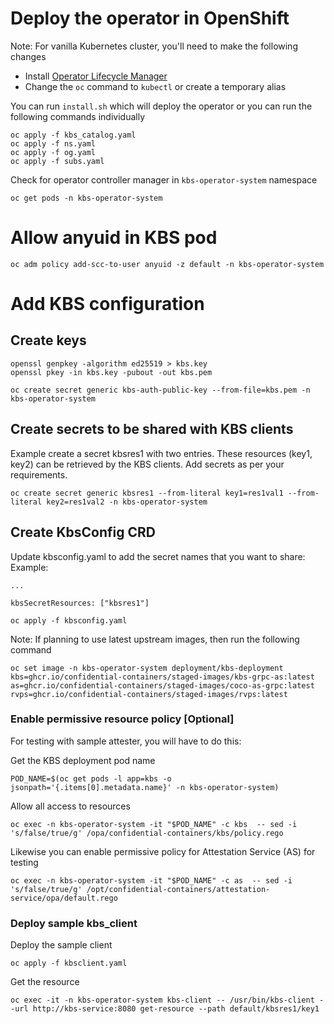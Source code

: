 # Deploy the operator in OpenShift

Note: For vanilla Kubernetes cluster, you'll need to make
the following changes

- Install [Operator Lifecycle Manager](https://operatorhub.io/how-to-install-an-operator)
- Change the `oc` command to `kubectl` or create a temporary alias

You can run `install.sh` which will deploy the operator
or you can run the following commands individually

```
oc apply -f kbs_catalog.yaml
oc apply -f ns.yaml
oc apply -f og.yaml
oc apply -f subs.yaml
```

Check for operator controller manager in `kbs-operator-system` namespace

```
oc get pods -n kbs-operator-system
```

# Allow anyuid in KBS pod

```
oc adm policy add-scc-to-user anyuid -z default -n kbs-operator-system
```

# Add KBS configuration

## Create keys

```
openssl genpkey -algorithm ed25519 > kbs.key
openssl pkey -in kbs.key -pubout -out kbs.pem

oc create secret generic kbs-auth-public-key --from-file=kbs.pem -n kbs-operator-system
```
## Create secrets to be shared with KBS clients

Example create a secret kbsres1 with two entries. These resources (key1, key2) can be retrieved
by the KBS clients. Add secrets as per your requirements.

```
oc create secret generic kbsres1 --from-literal key1=res1val1 --from-literal key2=res1val2 -n kbs-operator-system
```

## Create KbsConfig CRD

Update kbsconfig.yaml to add the secret names that you want to share:
Example:
```
...

kbsSecretResources: ["kbsres1"]
```

```
oc apply -f kbsconfig.yaml
```


Note: If planning to use latest upstream images, then run the following command
```
oc set image -n kbs-operator-system deployment/kbs-deployment kbs=ghcr.io/confidential-containers/staged-images/kbs-grpc-as:latest as=ghcr.io/confidential-containers/staged-images/coco-as-grpc:latest rvps=ghcr.io/confidential-containers/staged-images/rvps:latest
```

### Enable permissive resource policy [Optional]

For testing with sample attester, you will have to do this:

Get the KBS deployment pod name
```
POD_NAME=$(oc get pods -l app=kbs -o jsonpath='{.items[0].metadata.name}' -n kbs-operator-system)
```

Allow all access to resources
```
oc exec -n kbs-operator-system -it "$POD_NAME" -c kbs  -- sed -i 's/false/true/g' /opa/confidential-containers/kbs/policy.rego
```

Likewise you can enable permissive policy for Attestation Service (AS) for testing
```
oc exec -n kbs-operator-system -it "$POD_NAME" -c as  -- sed -i 's/false/true/g' /opt/confidential-containers/attestation-service/opa/default.rego
```

### Deploy sample kbs_client

Deploy the sample client

```
oc apply -f kbsclient.yaml

```

Get the resource
```
oc exec -it -n kbs-operator-system kbs-client -- /usr/bin/kbs-client --url http://kbs-service:8080 get-resource --path default/kbsres1/key1
```
